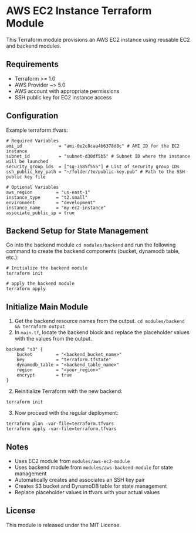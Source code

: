 # AWS EC2 Instance Terraform Module

This Terraform module provisions an AWS EC2 instance using reusable EC2 and backend modules.

## Requirements

- Terraform >= 1.0
- AWS Provider ~> 5.0
- AWS account with appropriate permissions
- SSH public key for EC2 instance access

## Configuration

Example terraform.tfvars:

```hcl
# Required Variables
ami_id              = "ami-0e2c8caa4b6378d8c" # AMI ID for the EC2 instance
subnet_id           = "subnet-d30df5b5" # Subnet ID where the instance will be launched
security_group_ids  = ["sg-7585f555"] # List of security group IDs
ssh_public_key_path = "~/folder/to/public-key.pub" # Path to the SSH public key file

# Optional Variables
aws_region         = "us-east-1"
instance_type      = "t2.small"
environment        = "development"
instance_name      = "my-ec2-instance"
associate_public_ip = true
```

## Backend Setup for State Management

Go into the backend module `cd modules/backend` and run the following command to create the backend components (bucket, dynamodb table, etc.):
```shell
# Initialize the backend module
terraform init

# apply the backend module
terraform apply
```

## Initialize Main Module

1. Get the backend resource names from the output. `cd modules/backend && terraform output`
2. In `main.tf`, locate the backend block and replace the placeholder values with the values from the output.
```hcl
backend "s3" {
    bucket         = "<backend_bucket_name>"
    key            = "terraform.tfstate"
    dynamodb_table = "<backend_table_name>"
    region         = "<your_region>"
    encrypt        = true
}
```

2. Reinitialize Terraform with the new backend:
```shell
terraform init
```

3. Now proceed with the regular deployment:
```shell
terraform plan -var-file=terraform.tfvars
terraform apply -var-file=terraform.tfvars
```

## Notes

- Uses EC2 module from `modules/aws-ec2-module`
- Uses backend module from `modules/aws-backend-module` for state management
- Automatically creates and associates an SSH key pair
- Creates S3 bucket and DynamoDB table for state management
- Replace placeholder values in tfvars with your actual values

## License

This module is released under the MIT License. 